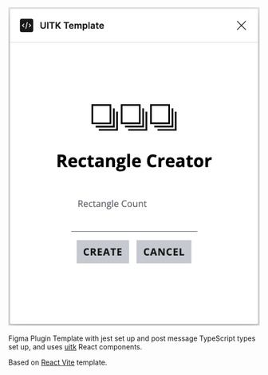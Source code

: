 ![Plugin screenshot](docs/images/Template-plugin-screenshot.png)

Figma Plugin Template with jest set up and post message TypeScript types set up, and uses [uitk](https://github.com/jpmorganchase/uitk) React components.

Based on [React Vite](https://github.com/origami-z/figma-react-vite-template) template.

